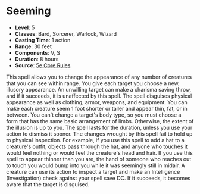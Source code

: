 # Seeming

- **Level**: 5
- **Classes**: Bard, Sorcerer, Warlock, Wizard
- **Casting Time**: 1 action
- **Range**: 30 feet
- **Components**: V, S
- **Duration**: 8 hours
- **Source**: [5e Core Rules](http://dnd.wizards.com/articles/features/systems-reference-document-srd)

This spell allows you to change the appearance of any number of creatures that you can see within range. You give each target you choose a new, illusory appearance. An unwilling target can make a charisma saving throw, and if it succeeds, it is unaffected by this spell. The spell disguises physical appearance as well as clothing, armor, weapons, and equipment. You can make each creature seem 1 foot shorter or taller and appear thin, fat, or in between. You can't change a target's body type, so you must choose a form that has the same basic arrangement of limbs. Otherwise, the extent of the illusion is up to you. The spell lasts for the duration, unless you use your action to dismiss it sooner. The changes wrought by this spell fail to hold up to physical inspection. For example, if you use this spell to add a hat to a creature's outfit, objects pass through the hat, and anyone who touches it would feel nothing or would feel the creature's head and hair. If you use this spell to appear thinner than you are, the hand of someone who reaches out to touch you would bump into you while it was seemingly still in midair. A creature can use its action to inspect a target and make an Intelligence (Investigation) check against your spell save DC. If it succeeds, it becomes aware that the target is disguised.

